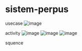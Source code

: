 # sistem-perpus
usecase
![image](https://github.com/sahrul180304/sistem-perpus/assets/115526901/3429c1c1-b4f4-42ba-9e0b-b5fd09261e42)


activity
![image](https://github.com/sahrul180304/sistem-perpus/assets/115526901/b17e3d0a-aac6-422c-804d-d45792d6a27c)
![image](https://github.com/sahrul180304/sistem-perpus/assets/115526901/2a69edca-74bc-459b-be19-9df6c58c6116)
![image](https://github.com/sahrul180304/sistem-perpus/assets/115526901/42167251-5453-4493-bd71-75740986ca26)

squence


